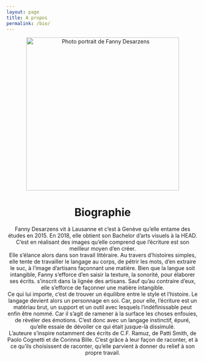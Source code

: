 ```yaml
---
layout: page
title: A propos
permalink: /bio/
---
```


<style>
.center {
  display: block;
  margin-left: auto;
  margin-right: auto;
  text-align: center;
}
</style>

<img src="../images/fanny.png" alt="Photo portrait de Fanny Desarzens" width="400" class="center">
<h1 class="center">Biographie</h1>
<p class="center">Fanny Desarzens vit à Lausanne et c’est à Genève qu’elle entame des études en 2015. En 2018, elle obtient son Bachelor d’arts visuels à la HEAD. C’est en réalisant des images qu’elle comprend que l’écriture est son meilleur moyen d’en créer.
<br>
Elle s’élance alors dans son travail littéraire. Au travers d’histoires simples, elle tente de travailler le langage au corps, de pétrir les mots, d’en extraire le suc, à l’image d’artisans façonnant une matière. Bien que la langue soit intangible, Fanny s’efforce d’en saisir la texture, la sonorité, pour élaborer ses écrits. s’inscrit dans la lignée des artisans. Sauf qu’au contraire d’eux, elle s’efforce de façonner une matière intangible.
<br>
Ce qui lui importe, c’est de trouver un équilibre entre le style et l’histoire. Le langage devient alors un personnage en soi. Car, pour elle, l’écriture est un matériau brut, un support et un outil avec lesquels l’indéfinissable peut enfin être nommé. Car il s’agit de ramener à la surface les choses enfouies, de révéler des émotions. C’est donc avec un langage instinctif, épuré, qu’elle essaie de dévoiler ce qui était jusque-là dissimulé.
<br>
L’auteure s’inspire notamment des écrits de C.F. Ramuz, de Patti Smith, de Paolo Cognetti et de Corinna Bille. C’est grâce à leur façon de raconter, et à ce qu’ils choisissent de raconter, qu’elle parvient à donner du relief à son propre travail.</p>
